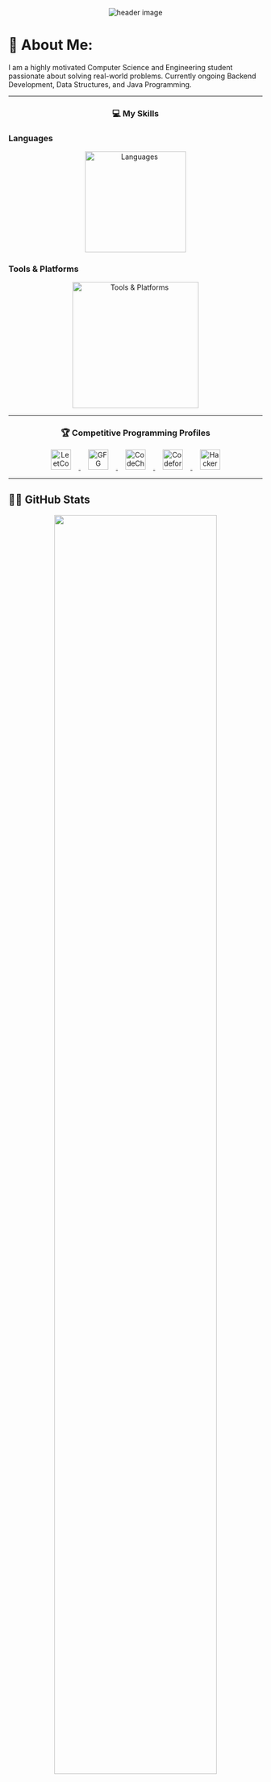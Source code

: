 <!-- Header Image -->
<p align="center">
  <img src="https://capsule-render.vercel.app/api?type=waving&color=0f62fe&height=200&section=header&text=Hi%20there!%20I'm%20K%20Ramu%20👋&fontColor=ffffff&fontSize=45&animation=fadeIn" alt="header image"/>
</p>


<!--
**kRamu81/kRamu81** is a ✨ _special_ ✨ repository because its `README.md` (this file) appears on your GitHub profile.
-->

# 💫 About Me:
I am a highly motivated Computer Science and Engineering student passionate about solving real-world problems. Currently ongoing Backend Development, Data Structures, and Java Programming.

---

<h3 align="center">💻 My Skills</h3>

### Languages
<p align="center">
  <img src="https://skillicons.dev/icons?i=java,python,html,css" alt="Languages" width="200"/>
</p>

### Tools & Platforms
<p align="center">
  <img src="https://skillicons.dev/icons?i=git,github,gcp,vscode,mysql" alt="Tools & Platforms" width="250"/>
</p>

---


<h3 align="center">🏆 Competitive Programming Profiles</h3>

<p align="center">
  <!-- LeetCode -->
  <a href="https://leetcode.com/kRamu_581/">
    <img src="https://upload.wikimedia.org/wikipedia/commons/1/19/LeetCode_logo_black.png" alt="LeetCode" width="40" height="40" style="margin: 0 15px;" />
  </a>

  <!-- GeeksforGeeks -->
  <a href="https://auth.geeksforgeeks.org/user/kRamu581/profile">
    <img src="https://upload.wikimedia.org/wikipedia/commons/4/43/GeeksforGeeks.svg" alt="GFG" width="40" height="40" style="margin: 0 15px;" />
  </a>

  <!-- CodeChef -->
  <a href="https://www.codechef.com/users/kRamu581">
    <img src="https://cdn.codechef.com/images/cc-logo.svg" alt="CodeChef" width="40" height="40" style="margin: 0 15px;" />
  </a>

  <!-- Codeforces -->
  <a href="https://codeforces.com/profile/kRamu581">
    <img src="https://sta.codeforces.com/s/96545/images/codeforces-logo-with-telegram.png" alt="Codeforces" width="40" height="40" style="margin: 0 15px;" />
  </a>

  <!-- HackerRank -->
  <a href="https://www.hackerrank.com/kRamu581">
    <img src="https://upload.wikimedia.org/wikipedia/commons/6/65/HackerRank_logo.png" alt="HackerRank" width="40" height="40" style="margin: 0 15px;" />
  </a>
</p>

---

## 👨‍💻 GitHub Stats

<div align="center">

  <!-- GitHub Stats -->
  <img src="https://github-readme-stats.vercel.app/api?username=kRamu81&show_icons=true&theme=github_dark&hide_border=true&rank_icon=github&include_all_commits=true" width="80%" />

  <!-- GitHub Streak -->
  <img src="https://streak-stats.demolab.com?user=kRamu81&theme=github-dark&hide_border=true" width="80%" />

  <!-- Top Languages -->
  <img src="https://github-readme-stats.vercel.app/api/top-langs/?username=kRamu81&layout=compact&theme=github_dark&hide_border=true" width="80%" />

  <!-- Contribution Graph -->
  <img src="https://github-readme-activity-graph.vercel.app/graph?username=kRamu81&theme=github-dark&hide_border=true" width="80%" />

</div>

---

![Visitor Badge](https://komarev.com/ghpvc/?username=kRamu81&label=Profile+Views&color=blue&style=flat)

---

<h3 align="center">🌐 Connect with Me</h3>

<p align="center">
  <a href="https://discord.gg/kRamu581"><img src="https://skillicons.dev/icons?i=discord" width="30"/></a>
  <a href="https://instagram.com/im_kramu"><img src="https://skillicons.dev/icons?i=instagram" width="30"/></a>
  <a href="https://linkedin.com/in/kanamramu581"><img src="https://skillicons.dev/icons?i=linkedin" width="30"/></a>
  <a href="https://x.com/kRamu581"><img src="https://skillicons.dev/icons?i=twitter" width="30"/></a>
  <a href="mailto:kanamramu18@gmail.com"><img src="https://skillicons.dev/icons?i=gmail" width="30"/></a>
</p>

<!-- Footer Image -->
<p align="center">
  <img src="https://capsule-render.vercel.app/api?type=waving&color=0f62fe&height=140&section=footer&text=Thanks%20for%20visiting%20—%20@kRamu581&fontColor=ffffff&fontSize=20" alt="footer banner"/>
</p>